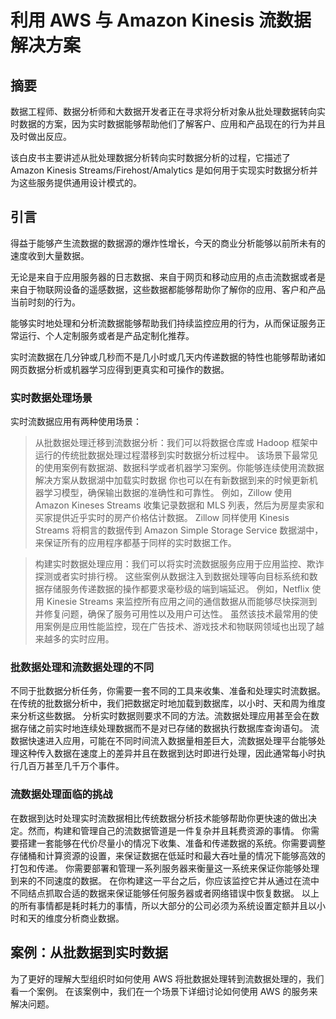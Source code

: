 # 利用 AWS 与 Amazon Kinesis 流数据解决方案

## 摘要

数据工程师、数据分析师和大数据开发者正在寻求将分析对象从批处理数据转向实时数据的方案，因为实时数据能够帮助他们了解客户、应用和产品现在的行为并且及时做出反应。

该白皮书主要讲述从批处理数据分析转向实时数据分析的过程，它描述了 Amazon Kinesis Streams/Firehost/Amalytics 是如何用于实现实时数据分析并为这些服务提供通用设计模式的。

## 引言

得益于能够产生流数据的数据源的爆炸性增长，今天的商业分析能够以前所未有的速度收到大量数据。

无论是来自于应用服务器的日志数据、来自于网页和移动应用的点击流数据或者是来自于物联网设备的遥感数据，这些数据都能够帮助你了解你的应用、客户和产品当前时刻的行为。

能够实时地处理和分析流数据能够帮助我们持续监控应用的行为，从而保证服务正常运行、个人定制服务或者是产品定制化推荐。

实时流数据在几分钟或几秒而不是几小时或几天内传递数据的特性也能够帮助诸如网页数据分析或机器学习应得到更真实和可操作的数据。

### 实时数据处理场景

实时流数据应用有两种使用场景：

> 从批数据处理迁移到流数据分析：我们可以将数据仓库或 Hadoop 框架中运行的传统批数据处理过程潜移到实时数据分析过程中。
> 该场景下最常见的使用案例有数据湖、数据科学或者机器学习案例。你能够连续使用流数据解决方案从数据湖中加载实时数据
> 你也可以在有新数据到来的时候更新机器学习模型，确保输出数据的准确性和可靠性。
> 例如，Zillow 使用 Amazon Kineses Streams 收集记录数据和 MLS 列表，然后为房屋卖家和买家提供近乎实时的房产价格估计数据。
> Zillow 同样使用 Kinesis Streams 将桐言的数据传到 Amazon Simple Storage Service 数据湖中，来保证所有的应用程序都基于同样的实时数据工作。

> 构建实时数据处理应用：我们可以将实时流数据服务应用于应用监控、欺诈探测或者实时排行榜。
> 这些案例从数据注入到数据处理等向目标系统和数据存储服务传递数据的操作都要求毫秒级的端到端延迟。
> 例如，Netflix 使用 Kinesie Streams 来监控所有应用之间的通信数据从而能够尽快探测到并修复问题，确保了服务可用性以及用户可达性。
> 虽然该技术最常用的使用案例是应用性能监控，现在广告技术、游戏技术和物联网领域也出现了越来越多的实时应用。

### 批数据处理和流数据处理的不同

不同于批数据分析任务，你需要一套不同的工具来收集、准备和处理实时流数据。在传统的批数据分析中，我们把数据定时地加载到数据库，以小时、天和周为维度来分析这些数据。
分析实时数据则要求不同的方法。流数据处理应用甚至会在数据存储之前实时地连续处理数据而不是对已存储的数据执行数据库查询语句。
流数据快速进入应用，可能在不同时间流入数据量相差巨大，流数据处理平台能够处理这种传入数据在速度上的差异并且在数据到达时即进行处理，因此通常每小时执行几百万甚至几千万个事件。

### 流数据处理面临的挑战

在数据到达时处理实时流数据相比传统数据分析技术能够帮助你更快速的做出决定。然而，构建和管理自己的流数据管道是一件复杂并且耗费资源的事情。
你需要搭建一套能够在代价尽量小的情况下收集、准备和传递数据的系统。你需要调整存储桶和计算资源的设置，来保证数据在低延时和最大吞吐量的情况下能够高效的打包和传递。
你需要部署和管理一系列服务器来衡量这一系统来保证你能够处理到来的不同速度的数据。
在你构建这一平台之后，你应该监控它并从通过在流中不同结点抓取合适的数据来保证能够任何服务器或者网络错误中恢复数据。
以上的所有事情都是耗时耗力的事情，所以大部分的公司必须为系统设置定额并且以小时和天的维度分析商业数据。

## 案例：从批数据到实时数据

为了更好的理解大型组织时如何使用 AWS 将批数据处理转到流数据处理的，我们看一个案例。
在该案例中，我们在一个场景下详细讨论如何使用 AWS 的服务来解决问题。

